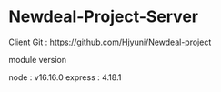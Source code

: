 # Newdeal-Project-Server

Client Git : https://github.com/Hjyuni/Newdeal-project


module version

node : v16.16.0
express : 4.18.1
